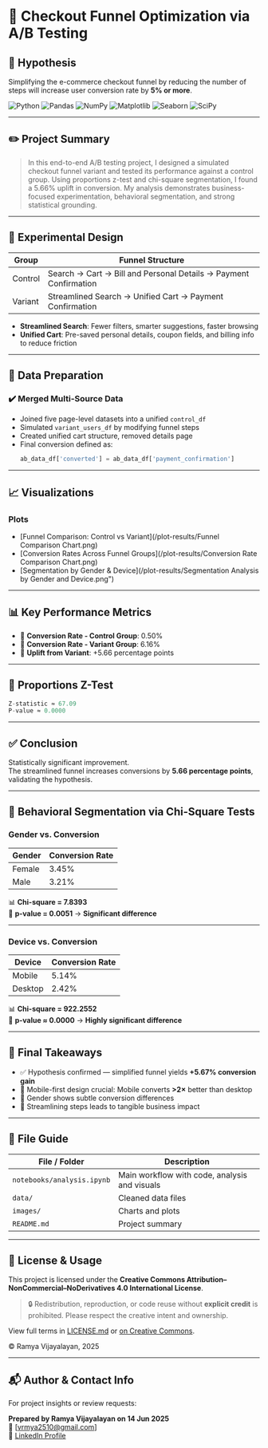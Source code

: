 # 🧪 Checkout Funnel Optimization via A/B Testing

## 🎯 Hypothesis

Simplifying the e-commerce checkout funnel by reducing the number of steps will increase user conversion rate by **5% or more**.

![Python](https://img.shields.io/badge/Language-Python-3776AB?logo=python&logoColor=white)
![Pandas](https://img.shields.io/badge/Library-Pandas-150458?logo=pandas&logoColor=white)
![NumPy](https://img.shields.io/badge/Library-NumPy-013243?logo=numpy&logoColor=white)
![Matplotlib](https://img.shields.io/badge/Library-Matplotlib-20232A?logo=matplotlib&logoColor=white)
![Seaborn](https://img.shields.io/badge/Library-Seaborn-43B02A)
![SciPy](https://img.shields.io/badge/Library-SciPy-8CAAE6?logo=scipy&logoColor=white)

---

## ✏️ Project Summary

> In this end-to-end A/B testing project, I designed a simulated checkout funnel variant and tested its performance against a control group. Using proportions z-test and chi-square segmentation, I found a 5.66% uplift in conversion. My analysis demonstrates business-focused experimentation, behavioral segmentation, and strong statistical grounding.
>

---
## 🧱 Experimental Design

| Group     | Funnel Structure                                      |
|-----------|--------------------------------------------------------|
| Control   | Search → Cart → Bill and Personal Details → Payment Confirmation |
| Variant   | Streamlined Search → Unified Cart → Payment Confirmation |

- **Streamlined Search**: Fewer filters, smarter suggestions, faster browsing
- **Unified Cart**: Pre-saved personal details, coupon fields, and billing info to reduce friction

---

## 📂 Data Preparation

### ✔️ Merged Multi-Source Data

- Joined five page-level datasets into a unified `control_df`
- Simulated `variant_users_df` by modifying funnel steps
- Created unified cart structure, removed details page
- Final conversion defined as:  
  ```python
  ab_data_df['converted'] = ab_data_df['payment_confirmation']
  ```
---
## 📈 Visualizations

### Plots 
- [Funnel Comparison: Control vs Variant](/plot-results/Funnel Comparison Chart.png)  
- [Conversion Rates Across Funnel Groups](/plot-results/Conversion Rate Comparison Chart.png)  
- [Segmentation by Gender & Device](/plot-results/Segmentation Analysis by Gender and Device.png")  

---

## 📊 Key Performance Metrics

- 🔄 **Conversion Rate - Control Group**: 0.50%  
- 🚀 **Conversion Rate - Variant Group**: 6.16%  
- 🎯 **Uplift from Variant**: +5.66 percentage points  

---

## 📐 Proportions Z-Test

```python
Z-statistic ≈ 67.09  
P-value ≈ 0.0000
```
---

## ✅ Conclusion

Statistically significant improvement.  
The streamlined funnel increases conversions by **5.66 percentage points**, validating the hypothesis.

---

## 🧠 Behavioral Segmentation via Chi-Square Tests

### Gender vs. Conversion

| Gender | Conversion Rate |
|--------|------------------|
| Female | 3.45%            |
| Male   | 3.21%            |

📊 **Chi-square = 7.8393**  
🧪 **p-value = 0.0051** → **Significant difference**

---

### Device vs. Conversion

| Device  | Conversion Rate |
|---------|------------------|
| Mobile  | 5.14%            |
| Desktop | 2.42%            |

📊 **Chi-square = 922.2552**  
🧪 **p-value ≈ 0.0000** → **Highly significant difference**

---

## 🏁 Final Takeaways

- ✅ Hypothesis confirmed — simplified funnel yields **+5.67% conversion gain**
- 📱 Mobile-first design crucial: Mobile converts **>2×** better than desktop
- 👩 Gender shows subtle conversion differences
- 🎯 Streamlining steps leads to tangible business impact



---

## 📂 File Guide

| File / Folder             | Description                                      |
|---------------------------|--------------------------------------------------|
| `notebooks/analysis.ipynb` | Main workflow with code, analysis and visuals     |
| `data/`                   | Cleaned data files                                |
| `images/`                 | Charts and plots                                  |
| `README.md`               | Project summary                                   |

---

## 📜 License & Usage

This project is licensed under the **Creative Commons Attribution–NonCommercial–NoDerivatives 4.0 International License**.

> 🔒 Redistribution, reproduction, or code reuse without **explicit credit** is prohibited. Please respect the creative intent and ownership.

View full terms in [LICENSE.md](./LICENSE.md) or [on Creative Commons](https://creativecommons.org/licenses/by-nc-nd/4.0/).

© Ramya Vijayalayan, 2025

---
## 📬 Author & Contact Info

For project insights or review requests:

**Prepared by Ramya Vijayalayan on 14 Jun 2025**  
📧 [vrmya2510@gmail.com]  
🔗 [LinkedIn Profile](https://linkedin.com/in/ramya-vijayalayan-9a51b2289)
